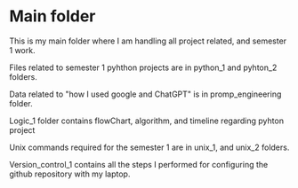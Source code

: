 # Main folder

This is my main folder where I am handling all project related, and semester 1 work.

Files related to semester 1 pyhthon projects are in python_1 and pyhton_2 folders.

Data related to "how I used google and ChatGPT" is in promp_engineering folder.

Logic_1 folder contains flowChart, algorithm, and timeline regarding pyhton project 

Unix commands required for the semester 1 are in unix_1, and unix_2 folders.

Version_control_1 contains all the steps I performed for configuring the github repository with my laptop.
